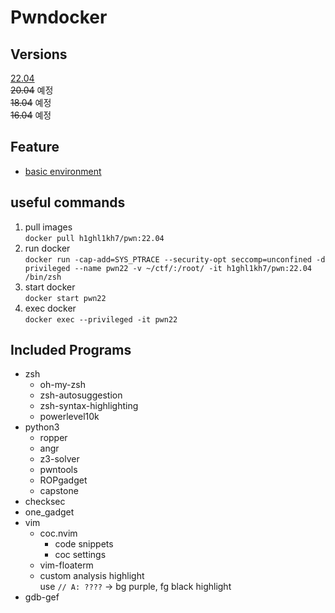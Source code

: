 # Pwndocker

## Versions
[22.04](/pwn/22.04)  
~~20.04~~ 예정  
~~18.04~~ 예정  
~~16.04~~ 예정   

## Feature
- [basic environment](https://github.com/h1ghl1kh7/tools)

## useful commands
1. pull images  
`docker pull h1ghl1kh7/pwn:22.04`
2. run docker  
`docker run -cap-add=SYS_PTRACE --security-opt seccomp=unconfined -d privileged --name pwn22 -v ~/ctf/:/root/ -it h1ghl1kh7/pwn:22.04 /bin/zsh`
3. start docker  
`docker start pwn22`
4. exec docker  
`docker exec --privileged -it pwn22`

## Included Programs
- zsh
   - oh-my-zsh
   - zsh-autosuggestion
   - zsh-syntax-highlighting
   - powerlevel10k
- python3
    - ropper
    - angr
    - z3-solver
    - pwntools
    - ROPgadget
    - capstone
- checksec
- one\_gadget
- vim
    - coc.nvim
        - code snippets
        - coc settings
    - vim-floaterm
    - custom analysis highlight  
        use `// A: ????` -> bg purple, fg black highlight
- gdb-gef

